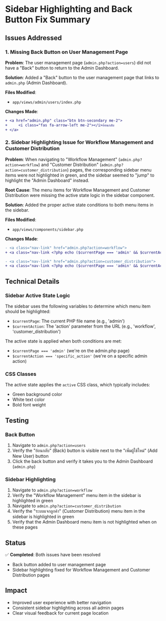 # Sidebar Highlighting and Back Button Fix Summary

## Issues Addressed

### 1. Missing Back Button on User Management Page
**Problem**: The user management page (`admin.php?action=users`) did not have a "Back" button to return to the Admin Dashboard.

**Solution**: Added a "Back" button to the user management page that links to `admin.php` (Admin Dashboard).

**Files Modified**:
- `app/views/admin/users/index.php`

**Changes Made**:
```diff
+ <a href="admin.php" class="btn btn-secondary me-2">
+     <i class="fas fa-arrow-left me-2"></i>ย้อนกลับ
+ </a>
```

### 2. Sidebar Highlighting Issue for Workflow Management and Customer Distribution
**Problem**: When navigating to "Workflow Management" (`admin.php?action=workflow`) and "Customer Distribution" (`admin.php?action=customer_distribution`) pages, the corresponding sidebar menu items were not highlighted in green, and the sidebar seemed to "jump" to highlight the "Admin Dashboard" instead.

**Root Cause**: The menu items for Workflow Management and Customer Distribution were missing the active state logic in the sidebar component.

**Solution**: Added the proper active state conditions to both menu items in the sidebar.

**Files Modified**:
- `app/views/components/sidebar.php`

**Changes Made**:
```diff
- <a class="nav-link" href="admin.php?action=workflow">
+ <a class="nav-link <?php echo ($currentPage === 'admin' && $currentAction === 'workflow') ? 'active' : ''; ?>" href="admin.php?action=workflow">

- <a class="nav-link" href="admin.php?action=customer_distribution">
+ <a class="nav-link <?php echo ($currentPage === 'admin' && $currentAction === 'customer_distribution') ? 'active' : ''; ?>" href="admin.php?action=customer_distribution">
```

## Technical Details

### Sidebar Active State Logic
The sidebar uses the following variables to determine which menu item should be highlighted:
- `$currentPage`: The current PHP file name (e.g., 'admin')
- `$currentAction`: The 'action' parameter from the URL (e.g., 'workflow', 'customer_distribution')

The active state is applied when both conditions are met:
- `$currentPage === 'admin'` (we're on the admin.php page)
- `$currentAction === 'specific_action'` (we're on a specific admin action)

### CSS Classes
The active state applies the `active` CSS class, which typically includes:
- Green background color
- White text color
- Bold font weight

## Testing

### Back Button
1. Navigate to `admin.php?action=users`
2. Verify the "ย้อนกลับ" (Back) button is visible next to the "เพิ่มผู้ใช้ใหม่" (Add New User) button
3. Click the back button and verify it takes you to the Admin Dashboard (`admin.php`)

### Sidebar Highlighting
1. Navigate to `admin.php?action=workflow`
2. Verify the "Workflow Management" menu item in the sidebar is highlighted in green
3. Navigate to `admin.php?action=customer_distribution`
4. Verify the "ระบบแจกลูกค้า" (Customer Distribution) menu item in the sidebar is highlighted in green
5. Verify that the Admin Dashboard menu item is not highlighted when on these pages

## Status
✅ **Completed**: Both issues have been resolved
- Back button added to user management page
- Sidebar highlighting fixed for Workflow Management and Customer Distribution pages

## Impact
- Improved user experience with better navigation
- Consistent sidebar highlighting across all admin pages
- Clear visual feedback for current page location

